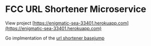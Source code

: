 # FCC URL Shortener Microservice

View project [https://enigmatic-sea-33401.herokuapp.com](https://enigmatic-sea-33401.herokuapp.com)

Go implmentation of the [url shortener basejump](https://www.freecodecamp.org/challenges/url-shortener-microservice)

